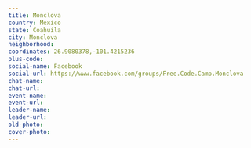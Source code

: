 ```yaml
---
title: Monclova
country: Mexico
state: Coahuila
city: Monclova
neighborhood: 
coordinates: 26.9080378,-101.4215236
plus-code:
social-name: Facebook
social-url: https://www.facebook.com/groups/Free.Code.Camp.Monclova
chat-name:
chat-url:
event-name:
event-url:
leader-name:
leader-url:
old-photo: 
cover-photo:
---
```

